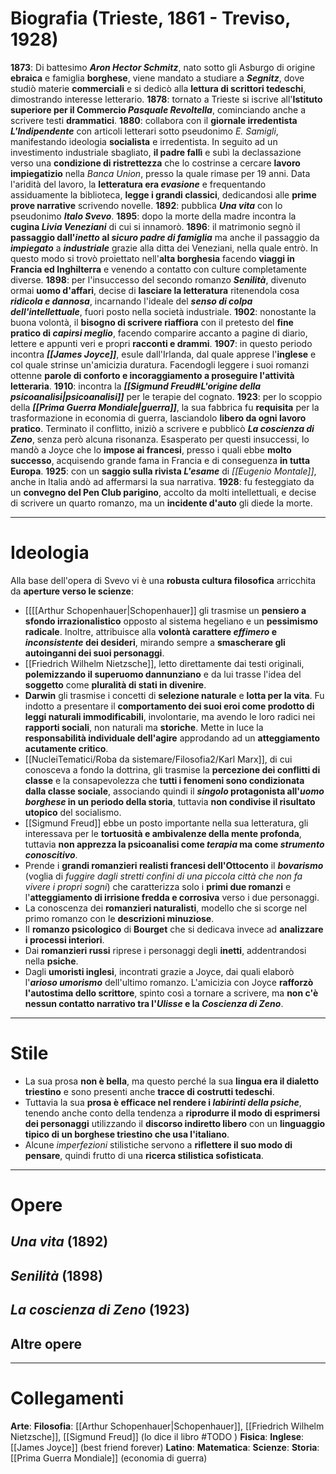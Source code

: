 # Biografia (Trieste, 1861 - Treviso, 1928)
**1873**: Di battesimo ***Aron Hector Schmitz***, nato sotto gli Asburgo di origine **ebraica** e famiglia **borghese**, viene mandato a studiare a ***Segnitz***, dove studiò materie **commerciali** e si dedicò alla **lettura di scrittori tedeschi**, dimostrando interesse letterario.
**1878**: tornato a Trieste si iscrive all'**Istituto superiore per il Commercio *Pasquale Revoltella***, cominciando anche a scrivere testi **drammatici**.
**1880**: collabora con il **giornale irredentista *L'Indipendente*** con articoli letterari sotto pseudonimo *E. Samigli*, manifestando ideologia **socialista** e irredentista. In seguito ad un investimento industriale sbagliato, **il padre fallì** e subì la declassazione verso una **condizione di ristrettezza** che lo costrinse a cercare **lavoro impiegatizio** nella *Banca Union*, presso la quale rimase per 19 anni. Data l'aridità del lavoro, la **letteratura era *evasione*** e frequentando assiduamente la biblioteca, **legge i grandi classici**, dedicandosi alle **prime prove narrative** scrivendo novelle.
**1892**: pubblica ***Una vita*** con lo pseudonimo ***Italo Svevo***.
**1895**: dopo la morte della madre incontra la **cugina *Livia Veneziani*** di cui si innamorò.
**1896**: il matrimonio segnò il **passaggio dall'*inetto* al *sicuro padre di famiglia*** ma anche il passaggio da ***impiegato*** a ***industriale*** grazie alla ditta dei Veneziani, nella quale entrò. In questo modo si trovò proiettato nell'**alta borghesia** facendo **viaggi in Francia ed Inghilterra** e venendo a contatto con culture completamente diverse.
**1898**: per l'insuccesso del secondo romanzo ***Senilità***, divenuto ormai **uomo d'affari**, decise di **lasciare la letteratura** ritenendola cosa ***ridicola e dannosa***, incarnando l'ideale del ***senso di colpa dell'intellettuale***, fuori posto nella società industriale.
**1902**: nonostante la buona volontà, il **bisogno di scrivere riaffiora** con il pretesto del **fine pratico di *capirsi meglio***, facendo comparire accanto a pagine di diario, lettere e appunti veri e propri **racconti e drammi**.
**1907**: in questo periodo incontra ***[[James Joyce]]***, esule dall'Irlanda, dal quale apprese l'**inglese** e col quale strinse un'amicizia duratura. Facendogli leggere i suoi romanzi ottenne **parole di conforto e incoraggiamento a proseguire l'attività letteraria**.
**1910**: incontra la ***[[Sigmund Freud#L'origine della psicoanalisi|psicoanalisi]]*** per le terapie del cognato.
**1923**: per lo scoppio della ***[[Prima Guerra Mondiale|guerra]]***, la sua fabbrica fu **requisita** per la trasformazione in economia di guerra, lasciandolo **libero da ogni lavoro pratico**. Terminato il conflitto, iniziò a scrivere e pubblicò ***La coscienza di Zeno***, senza però alcuna risonanza. Esasperato per questi insuccessi, lo mandò a Joyce che lo **impose ai francesi**, presso i quali ebbe **molto successo**, acquisendo grande fama in Francia e di conseguenza **in tutta Europa**.
**1925**: con un **saggio sulla rivista *L'esame*** di *[[Eugenio Montale]]*, anche in Italia andò ad affermarsi la sua narrativa.
**1928**: fu festeggiato da un **convegno del Pen Club parigino**, accolto da molti intellettuali, e decise di scrivere un quarto romanzo, ma un **incidente d'auto** gli diede la morte.
****
# Ideologia
Alla base dell'opera di Svevo vi è una **robusta cultura filosofica** arricchita da **aperture verso le scienze**:
- [[[[Arthur Schopenhauer|Schopenhauer]] gli trasmise un **pensiero a sfondo irrazionalistico** opposto al sistema hegeliano e un **pessimismo radicale**. Inoltre, attribuisce alla **volontà carattere *effimero* e *inconsistente* dei desideri**, mirando sempre a **smascherare gli autoinganni dei suoi personaggi**.
- [[Friedrich Wilhelm Nietzsche]], letto direttamente dai testi originali, **polemizzando il superuomo dannunziano** e da lui trasse l'idea del **soggetto** come **pluralità di stati in divenire**.
- **Darwin** gli trasmise i concetti di **selezione naturale** e **lotta per la vita**. Fu indotto a presentare il **comportamento dei suoi eroi come prodotto di leggi naturali immodificabili**, involontarie, ma avendo le loro radici nei **rapporti sociali**, non naturali ma **storiche**. Mette in luce la **responsabilità individuale dell'agire** approdando ad un **atteggiamento acutamente critico**.
- [[NucleiTematici/Roba da sistemare/Filosofia2/Karl Marx]], di cui conosceva a fondo la dottrina, gli trasmise la **percezione dei conflitti di classe** e la consapevolezza che **tutti i fenomeni sono condizionata dalla classe sociale**, associando quindi il ***singolo* protagonista all'*uomo borghese* in un periodo della storia**, tuttavia **non condivise il risultato utopico** del socialismo.
- [[Sigmund Freud]] ebbe un posto importante nella sua letteratura, gli interessava per le **tortuosità e ambivalenze della mente profonda**, tuttavia **non apprezza la psicoanalisi come *terapia* ma come *strumento conoscitivo***.
- Prende i **grandi romanzieri realisti francesi dell'Ottocento** il ***bovarismo*** (voglia di *fuggire dagli stretti confini di una piccola città che non fa vivere i propri sogni*) che caratterizza solo i **primi due romanzi** e l'**atteggiamento di irrisione fredda e corrosiva** verso i due personaggi.
- La conoscenza dei **romanzieri naturalisti**, modello che si scorge nel primo romanzo con le **descrizioni minuziose**.
- Il **romanzo psicologico** di **Bourget** che si dedicava invece ad **analizzare i processi interiori**.
- Dai **romanzieri russi** riprese i personaggi degli **inetti**, addentrandosi nella **psiche**.
- Dagli **umoristi inglesi**, incontrati grazie a Joyce, dai quali elaborò l'***arioso umorismo*** dell'ultimo romanzo. L'amicizia con Joyce **rafforzò l'autostima dello scrittore**, spinto così a tornare a scrivere, ma **non c'è nessun contatto narrativo tra l'*Ulisse* e la *Coscienza di Zeno***.
****
# Stile
- La sua prosa **non è bella**, ma questo perché la sua **lingua era il dialetto triestino** e sono presenti anche **tracce di costrutti tedeschi**.
- Tuttavia la sua **prosa è efficace nel rendere i *labirinti della psiche***, tenendo anche conto della tendenza a **riprodurre il modo di esprimersi dei personaggi** utilizzando il **discorso indiretto libero** con un **linguaggio tipico di un borghese triestino che usa l'italiano**.
- Alcune *imperfezioni* stilistiche servono a **riflettere il suo modo di pensare**, quindi frutto di una **ricerca stilistica sofisticata**.
****
# Opere
## *Una vita* (1892)
## *Senilità* (1898)
## *La coscienza di Zeno* (1923)
## Altre opere
****
# Collegamenti
**Arte**: 
**Filosofia**: [[Arthur Schopenhauer|Schopenhauer]], [[Friedrich Wilhelm Nietzsche]], [[Sigmund Freud]] (lo dice il libro #TODO )
**Fisica**:
**Inglese**: [[James Joyce]] (best friend forever)
**Latino**:
**Matematica**:
**Scienze**: 
**Storia**: [[Prima Guerra Mondiale]] (economia di guerra)
